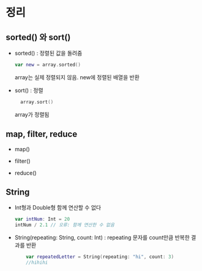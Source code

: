 # 정리
## sorted() 와 sort()
- sorted() : 정렬된 값을 돌려줌

  ```swift 
  var new = array.sorted()
  ``` 
  array는 실제 정렬되지 않음. new에 정렬된 배열을 반환

- sort() : 정렬
  ```swift 
    array.sort()
  ``` 
  array가 정렬됨

## map, filter, reduce

- map()

- filter()

- reduce()

## String
- Int형과 Double형 함께 연산할 수 없다
  ```swift
  var intNum: Int = 20
  intNum / 2.1 // 오류: 함께 연산한 수 없음
  ```

- String(repeating: String, count: Int) : repeating 문자를 count만큼 반복한 결과를 반환

  ```swift 
      var repeatedLetter = String(repeating: "hi", count: 3)
      //hihihi
  ``` 